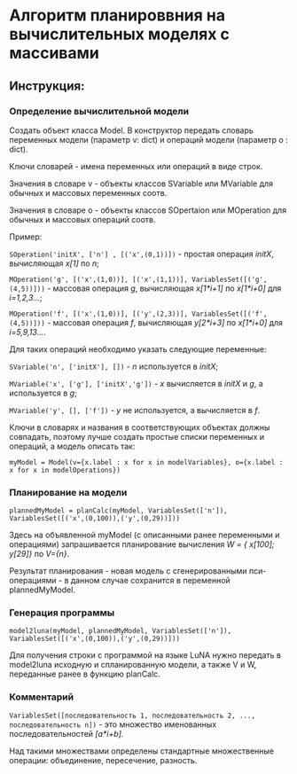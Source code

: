 # Алгоритм планироввния на вычислительных моделях с массивами

## Инструкция:

### Определение вычислительной модели

Создать объект класса Model. В конструктор передать словарь переменных модели (параметр v: dict) и операций модели (параметр o : dict).

Ключи словарей - имена переменных или операций в виде строк.

Значения в словаре v - объекты классов SVariable или MVariable для обычных и массовых переменных соотв.

Значения в словаре o - объекты классов SOpertaion или MOperation для обычных и массовых операций соотв.

Пример:

```SOperation('initX', ['n'] , [('x',(0,1))])``` - простая операция *initX*, вычисляющая *x[1]* по *n*; 

```MOperation('g', [('x',(1,0))], [('x',(1,1))], VariablesSet([('g',(4,5))]))``` - массовая операция *g*, вычисляющая *x[1\*i+1]* по *x[1\*i+0]* для *i=1,2,3...*;

```MOperation('f', [('x',(1,0))], [('y',(2,3))], VariablesSet([('f',(4,5))]))``` - массовая операция *f*, вычисляющая *y[2\*i+3]* по *x[1\*i+0]* для *i=5,9,13...*.

Для таких операций необходимо указать следующие переменные:

```SVariable('n', ['initX'], [])``` - *n* используется в *initX*;

```MVariable('x', ['g'], ['initX','g'])``` - *x* вычисляется в *initX* и *g*, а используется в *g*;

```MVariable('y', [], ['f'])``` - *y* не используется, а вычисляется в *f*.

Ключи в словарях и названия в соответствующих объектах должны совпадать, поэтому лучше создать простые списки переменных и операций, а модель описать так:

```myModel = Model(v={x.label : x for x in modelVariables}, o={x.label : x for x in modelOperations})```
 
### Планирование на модели

```plannedMyModel = planCalc(myModel, VariablesSet(['n']), VariablesSet([('x',(0,100)),('y',(0,29))]))```

Здесь на объявленной myModel (с описанными ранее переменными и операциями) запрашивается планирование вычисления *W = { x[100]; y[29]}* по *V={n}*.

Результат планирования - новая модель с сгенерированными пси-операциями - в данном случае сохранится в переменной plannedMyModel.

### Генерация программы

```model2luna(myModel, plannedMyModel, VariablesSet(['n']), VariablesSet([('x',(0,100)),('y',(0,29))]))```

Для получения строки с программой на языке LuNA нужно передать в model2luna исходную и спланированную модели, а также V и W, переданные ранее в функцию planCalc.

### Комментарий
```VariablesSet([последовательность 1, последовательность 2, ..., последовательность n])``` - это множество именованных последовательностей *[a\*i+b]*.

Над такими множествами определены стандартные множественные операции: объединение, пересечение, разность.
